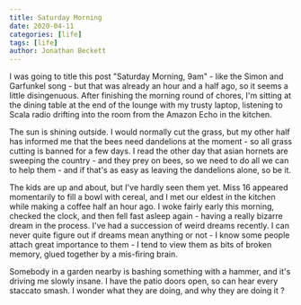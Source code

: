 ```yaml
---
title: Saturday Morning
date: 2020-04-11
categories: [life]
tags: [life]
author: Jonathan Beckett
---
```


I was going to title this post "Saturday Morning, 9am" - like the Simon and Garfunkel song - but that was already an hour and a half ago, so it seems a little disingenuous. After finishing the morning round of chores, I'm sitting at the dining table at the end of the lounge with my trusty laptop, listening to Scala radio drifting into the room from the Amazon Echo in the kitchen.

The sun is shining outside. I would normally cut the grass, but my other half has informed me that the bees need dandelions at the moment - so all grass cutting is banned for a few days. I read the other day that asian hornets are sweeping the country - and they prey on bees, so we need to do all we can to help them - and if that's as easy as leaving the dandelions alone, so be it.

The kids are up and about, but I've hardly seen them yet. Miss 16 appeared momentarily to fill a bowl with cereal, and I met our eldest in the kitchen while making a coffee half an hour ago. I woke fairly early this morning, checked the clock, and then fell fast asleep again - having a really bizarre dream in the process. I've had a succession of weird dreams recently. I can never quite figure out if dreams mean anything or not - I know some people attach great importance to them - I tend to view them as bits of broken memory, glued together by a mis-firing brain.

Somebody in a garden nearby is bashing something with a hammer, and it's driving me slowly insane. I have the patio doors open, so can hear every staccato smash. I wonder what they are doing, and why they are doing it ?